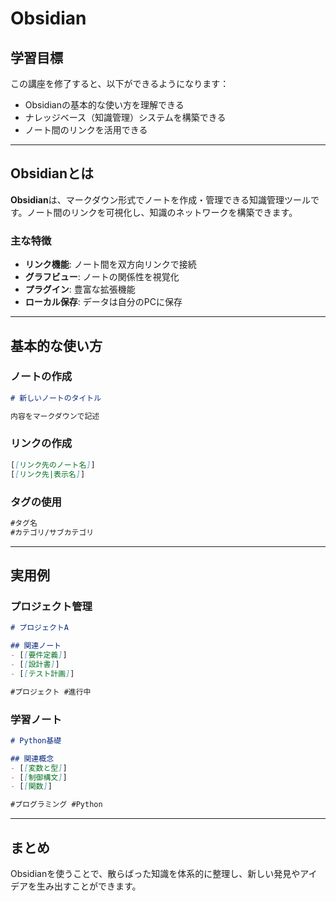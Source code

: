 # Obsidian


## 学習目標

この講座を修了すると、以下ができるようになります：
- Obsidianの基本的な使い方を理解できる
- ナレッジベース（知識管理）システムを構築できる
- ノート間のリンクを活用できる

---

## Obsidianとは

**Obsidian**は、マークダウン形式でノートを作成・管理できる知識管理ツールです。ノート間のリンクを可視化し、知識のネットワークを構築できます。

### 主な特徴

- **リンク機能**: ノート間を双方向リンクで接続
- **グラフビュー**: ノートの関係性を視覚化
- **プラグイン**: 豊富な拡張機能
- **ローカル保存**: データは自分のPCに保存

---

## 基本的な使い方

### ノートの作成

```markdown
# 新しいノートのタイトル

内容をマークダウンで記述
```

### リンクの作成

```markdown
[[リンク先のノート名]]
[[リンク先|表示名]]
```

### タグの使用

```markdown
#タグ名
#カテゴリ/サブカテゴリ
```

---

## 実用例

### プロジェクト管理
```markdown
# プロジェクトA

## 関連ノート
- [[要件定義]]
- [[設計書]]
- [[テスト計画]]

#プロジェクト #進行中
```

### 学習ノート
```markdown
# Python基礎

## 関連概念
- [[変数と型]]
- [[制御構文]]
- [[関数]]

#プログラミング #Python
```

---

## まとめ

Obsidianを使うことで、散らばった知識を体系的に整理し、新しい発見やアイデアを生み出すことができます。